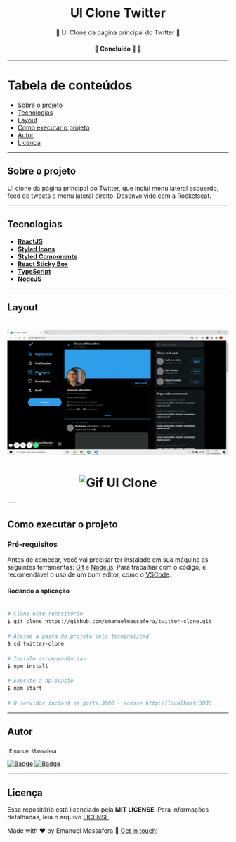 <h1 align="center">UI Clone Twitter</h1>

<p align="center">🔹 UI Clone da página principal do Twitter 🔹</p>

<h4 align="center">🚧   Concluído 🚀 🚧</h4>

---

Tabela de conteúdos
=================
<!--ts-->
   * [Sobre o projeto](#-sobre-o-projeto)
   * [Tecnologias](#-tecnologias)
   * [Layout](#-layout)
   * [Como executar o projeto](#-como-executar-o-projeto)
   * [Autor](#-autor)
   * [Licença](#-licenca)
<!--te-->

---

## Sobre o projeto <a name="-sobre-o-projeto" style="text-decoration:none"></a>

UI clone da página principal do Twitter, que inclui menu lateral esquerdo, feed de tweets e menu lateral direito. Desenvolvido com a Rocketseat. 

---

## Tecnologias <a name="-tecnologias" style="text-decoration:none"></a>

- **[ReactJS](https://reactjs.org/)**
- **[Styled Icons](https://github.com/styled-icons/styled-icons)**
- **[Styled Components](https://styled-components.com/)**
- **[React Sticky Box](https://github.com/codecks-io/react-sticky-box)**
- **[TypeScript](https://www.typescriptlang.org/)**
- **[NodeJS](https://nodejs.org/en/)**

---

## Layout <a name="-layout" style="text-decoration:none"></a>

<h1 align="center">
    <img alt="Gif UI Clone" src="./public/UIClone-Twitter.gif" width="650px" />
</h1>

<h1 align="center">
    <img alt="Gif UI Clone" src="./public/UIClone-TwitterResponsive.gif" width="650px" />
</h1>
---

## Como executar o projeto <a name="-como-executar-o-projeto" style="text-decoration:none"></a>

### Pré-requisitos

Antes de começar, você vai precisar ter instalado em sua máquina as seguintes ferramentas:
[Git](https://git-scm.com) e [Node.js](https://nodejs.org/en/). Para trabalhar com o código, é recomendável o uso de um bom editor, como o [VSCode](https://code.visualstudio.com/).

#### Rodando a aplicação

```bash

# Clone este repositório
$ git clone https://github.com/emanuelmassafera/twitter-clone.git

# Acesse a pasta do projeto pelo terminal/cmd
$ cd twitter-clone

# Instale as dependências
$ npm install

# Execute a aplicação
$ npm start

# O servidor inciará na porta:3000 - acesse http://localhost:3000

```
---

## Autor <a name="-autor" style="text-decoration:none"></a>

<img style="border-radius: 50%;" src="https://avatars1.githubusercontent.com/u/65625500?s=460&u=eb9e300de61698fc8531949a451ce2f0e9da46f9&v=4" width="100px;" alt=""/>
<sub>Emanuel Massafera</sub>

<b></b>

[![Badge](https://img.shields.io/static/v1?label=&message=Emanuel&color=blue&style=flat-square&logo=Linkedin&logoColor=white&link=https://www.linkedin.com/in/emanuelmassafera/)](https://www.linkedin.com/in/emanuelmassafera/) [![Badge](https://img.shields.io/static/v1?label=&message=emanuel301@live.com&color=0078D4&style=flat-square&logo=Microsoft-Outlook&logoColor=white&link=mailto:emanuel301@live.com)](mailto:emanuel301@live.com)

---

## Licença <a name="-licenca" style="text-decoration:none"></a>

Esse repositório está licenciado pela **MIT LICENSE**. Para informações detalhadas, leia o arquivo [LICENSE](https://github.com/emanuelmassafera/twitter-clone/blob/master/LICENSE). 

Made with ♥ by Emanuel Massafera :wave: [Get in touch!](https://www.linkedin.com/in/emanuelmassafera/)
